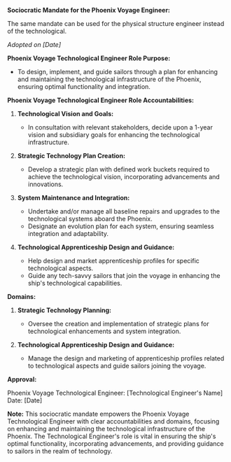 **Sociocratic Mandate for the Phoenix Voyage Engineer:**

The same mandate can be used for the physical structure engineer instead of the technological.

*Adopted on [Date]*

**Phoenix Voyage Technological Engineer Role Purpose:**
   - To design, implement, and guide sailors through a plan for enhancing and maintaining the technological infrastructure of the Phoenix, ensuring optimal functionality and integration.

**Phoenix Voyage Technological Engineer Role Accountabilities:**

1. **Technological Vision and Goals:**
   - In consultation with relevant stakeholders, decide upon a 1-year vision and subsidiary goals for enhancing the technological infrastructure.

2. **Strategic Technology Plan Creation:**
   - Develop a strategic plan with defined work buckets required to achieve the technological vision, incorporating advancements and innovations.

3. **System Maintenance and Integration:**
   - Undertake and/or manage all baseline repairs and upgrades to the technological systems aboard the Phoenix.
   - Designate an evolution plan for each system, ensuring seamless integration and adaptability.

4. **Technological Apprenticeship Design and Guidance:**
   - Help design and market apprenticeship profiles for specific technological aspects.
   - Guide any tech-savvy sailors that join the voyage in enhancing the ship's technological capabilities.

**Domains:**

1. **Strategic Technology Planning:**
   - Oversee the creation and implementation of strategic plans for technological enhancements and system integration.

2. **Technological Apprenticeship Design and Guidance:**
   - Manage the design and marketing of apprenticeship profiles related to technological aspects and guide sailors joining the voyage.

**Approval:**

Phoenix Voyage Technological Engineer: [Technological Engineer's Name]
Date: [Date]

**Note:** This sociocratic mandate empowers the Phoenix Voyage Technological Engineer with clear accountabilities and domains, focusing on enhancing and maintaining the technological infrastructure of the Phoenix. The Technological Engineer's role is vital in ensuring the ship's optimal functionality, incorporating advancements, and providing guidance to sailors in the realm of technology.
